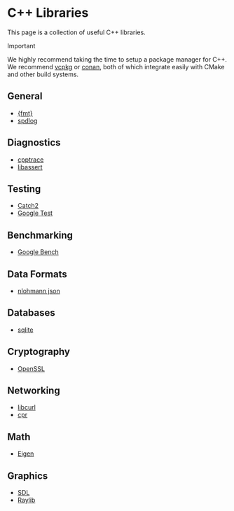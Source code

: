 # C++ Libraries

This page is a collection of useful C++ libraries.

> [!IMPORTANT]
>
> We highly recommend taking the time to setup a package manager for C++. We recommend [vcpkg](https://vcpkg.io/en/) or
> [conan](https://conan.io/), both of which integrate easily with CMake and other build systems.

## General

- [{fmt}](https://fmt.dev/11.1/)
- [spdlog](https://github.com/gabime/spdlog)

## Diagnostics

- [cpptrace](https://github.com/jeremy-rifkin/cpptrace)
- [libassert](https://github.com/jeremy-rifkin/libassert)

## Testing

- [Catch2](https://github.com/catchorg/Catch2)
- [Google Test](https://github.com/google/googletest)

## Benchmarking

- [Google Bench](https://github.com/google/benchmark)

## Data Formats

- [nlohmann json](https://github.com/nlohmann/json)

## Databases

- [sqlite](https://sqlite.org/)

## Cryptography

- [OpenSSL](https://github.com/openssl/openssl)

## Networking

- [libcurl](https://curl.se/libcurl/)
- [cpr](https://github.com/libcpr/cpr)

## Math

- [Eigen](https://eigen.tuxfamily.org/index.php?title=Main_Page)

## Graphics

- [SDL](https://www.libsdl.org/)
- [Raylib](https://www.raylib.com/)

